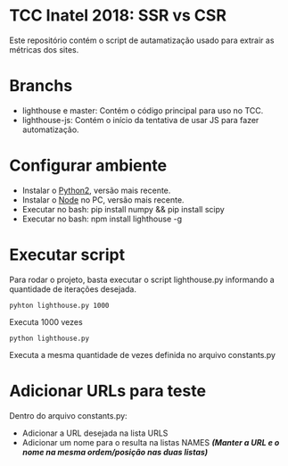 # TCC Inatel 2018: SSR vs CSR
Este repositório contém o script de autamatização usado para extrair as métricas dos sites.

# Branchs
- lighthouse e master: Contém o código principal para uso no TCC.
- lighthouse-js: Contém o início da tentativa de usar JS para fazer automatização.

# Configurar ambiente
- Instalar o [Python2](https://www.python.org/downloads/release/python-2715/), versão mais recente.
- Instalar o [Node](https://nodejs.org/en/download/) no PC, versão mais recente.
- Executar no bash: pip install numpy && pip install scipy
- Executar no bash: npm install lighthouse -g

# Executar script
Para rodar o projeto, basta executar o script lighthouse.py informando a quantidade de iterações desejada.

    pyhton lighthouse.py 1000
Executa 1000 vezes

    python lighthouse.py
Executa a mesma quantidade de vezes definida no arquivo constants.py

# Adicionar URLs para teste
Dentro do arquivo constants.py:
- Adicionar a URL desejada na lista URLS
- Adicionar um nome para o resulta na listas NAMES
***(Manter a URL e o nome na mesma ordem/posição nas duas listas)***
